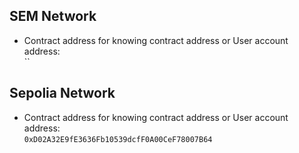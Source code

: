 ## SEM Network
* Contract address for knowing contract address or User account address:    
`` 


## Sepolia Network
* Contract address for knowing contract address or User account address:     
`0xD02A32E9fE3636Fb10539dcfF0A00CeF78007B64`